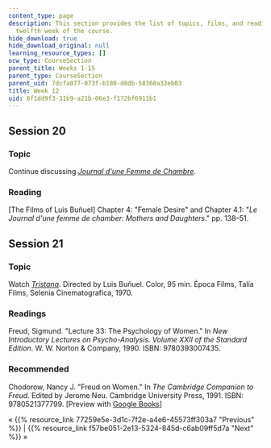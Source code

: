 ```yaml
---
content_type: page
description: This section provides the list of topics, films, and readings for the
  twelfth week of the course.
hide_download: true
hide_download_original: null
learning_resource_types: []
ocw_type: CourseSection
parent_title: Weeks 1-15
parent_type: CourseSection
parent_uid: 7dcfa077-073f-b180-d8db-58360a32eb03
title: Week 12
uid: 6f1dd9f3-31b9-a21b-06e3-f172bf6911b1
---
```


Session 20
----------

### Topic

Continue discussing [_Journal d'une Femme de Chambre_](http://www.imdb.com/title/tt2711898/?ref_=nv_sr_1).

### Reading

\[The Films of Luis Buñuel\] Chapter 4: "Female Desire" and Chapter 4.1: "_Le Journal d'une femme de chamber: Mothers and Daughters_." pp. 138–51.

Session 21
----------

### Topic

Watch [_Tristana_](http://www.imdb.com/title/tt0066491/?ref_=fn_al_tt_1). Directed by Luis Buñuel. Color, 95 min. Época Films, Talía Films, Selenia Cinematografica, 1970.

### Readings

Freud, Sigmund. "Lecture 33: The Psychology of Women." In _New Introductory Lectures on Psycho-Analysis. Volume XXII of the Standard Edition_. W. W. Norton & Company, 1990. ISBN: 9780393007435.

### Recommended

Chodorow, Nancy J. "Freud on Women." In _The Cambridge Companion to Freud_. Edited by Jerome Neu. Cambridge University Press, 1991. ISBN: 9780521377799. \[Preview with [Google Books](http://books.google.com/books?id=J4UNrJlLGjoC&pg=PA224=onepage)\]

« {{% resource_link 77259e5e-3d1c-7f2e-a4e6-45573ff303a7 "Previous" %}} | {{% resource_link f57be051-2e13-5324-845d-c6ab09ff5d7a "Next" %}} »